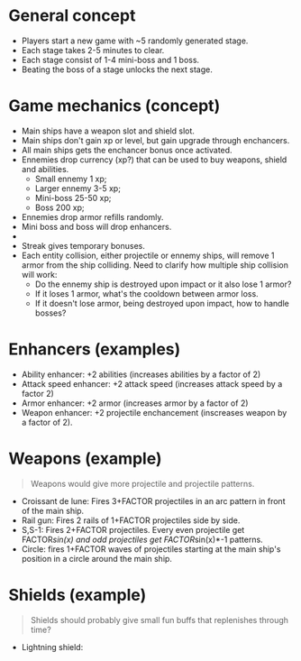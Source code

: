 # General concept
* Players start a new game with ~5 randomly generated stage.
* Each stage takes 2-5 minutes to clear.
* Each stage consist of 1-4 mini-boss and 1 boss.
* Beating the boss of a stage unlocks the next stage.

# Game mechanics (concept)
* Main ships have a weapon slot and shield slot.
* Main ships don't gain xp or level, but gain upgrade through enchancers.
* All main ships gets the enchancer bonus once activated.
* Ennemies drop currency (xp?) that can be used to buy weapons, shield and abilities.
    * Small ennemy 1 xp;
    * Larger ennemy 3-5 xp;
    * Mini-boss 25-50 xp;
    * Boss 200 xp;
* Ennemies drop armor refills randomly.
* Mini boss and boss will drop enhancers.
*
* Streak gives temporary bonuses.
* Each entity collision, either projectile or ennemy ships, will remove 1 armor from the ship colliding. Need to clarify how multiple ship collision will work:
    * Do the ennemy ship is destroyed upon impact or it also lose 1 armor?
    * If it loses 1 armor, what's the cooldown between armor loss.
    * If it doesn't lose armor, being destroyed upon impact, how to handle bosses?

# Enhancers (examples)
* Ability enhancer: +2 abilities (increases abilities by a factor of 2)
* Attack speed enhancer: +2 attack speed (increases attack speed by a factor 2)
* Armor enhancer: +2 armor (increases armor by a factor of 2)
* Weapon enhancer: +2 projectile enchancement (inscreases weapon by a factor of 2).

# Weapons (example)
> Weapons would give more projectile and projectile patterns.

* Croissant de lune: Fires 3+FACTOR projectiles in an arc pattern in front of the main ship.
* Rail gun: Fires 2 rails of 1+FACTOR projectiles side by side.
* S,S-1: Fires 2+FACTOR projectiles. Every even projectile get FACTOR*sin(x) and odd projectiles get FACTOR*sin(x)*-1 patterns.
* Circle: fires 1+FACTOR waves of projectiles starting at the main ship's position in a circle around the main ship.

# Shields (example)
> Shields should probably give small fun buffs that replenishes through time?

* Lightning shield:
